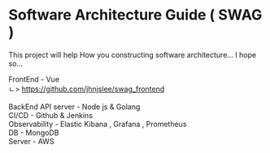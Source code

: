# Software Architecture Guide ( SWAG )

This project will help How you constructing software architecture...
I hope so...


FrontEnd - Vue <br>
ㄴ> https://github.com/jhnjslee/swag_frontend<br>
<br>
BackEnd API server - Node js & Golang <br>
CI/CD - Github & Jenkins <br>
Observability - Elastic Kibana , Grafana , Prometheus <br>
DB - MongoDB <br>
Server - AWS <br>
